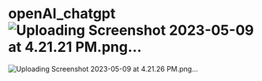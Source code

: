 # openAI_chatgpt![Uploading Screenshot 2023-05-09 at 4.21.21 PM.png…]()
![Uploading Screenshot 2023-05-09 at 4.21.26 PM.png…]()
